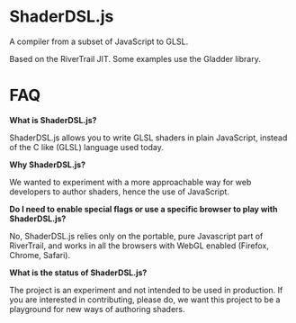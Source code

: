ShaderDSL.js
============


A compiler from a subset of JavaScript to GLSL.

Based on the RiverTrail JIT.
Some examples use the Gladder library.

FAQ
===


**What is ShaderDSL.js?**

ShaderDSL.js allows you to write GLSL shaders in plain JavaScript,
instead of the C like (GLSL) language used today.

**Why ShaderDSL.js?**

We wanted to experiment with a more approachable way for web
developers to author shaders, hence the use of JavaScript.

**Do I need to enable special flags or use a specific browser to play with ShaderDSL.js?**

No, ShaderDSL.js relies only on the portable, pure Javascript part of
RiverTrail, and works in all the browsers with WebGL enabled (Firefox,
Chrome, Safari).

**What is the status of ShaderDSL.js?**

The project is an experiment and not intended to be used in
production. If you are interested in contributing, please do, we want
this project to be a playground for new ways of authoring shaders.

